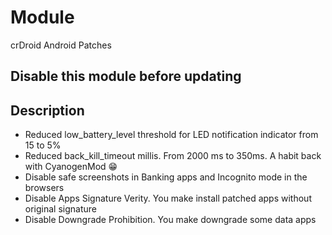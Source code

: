 # Module
crDroid Android Patches

## Disable this module before updating

## Description
- Reduced low_battery_level threshold for LED notification indicator from 15 to 5%
- Reduced back_kill_timeout millis. From 2000 ms to 350ms. A habit back with CyanogenMod 😁
- Disable safe screenshots in Banking apps and Incognito mode in the browsers
- Disable Apps Signature Verity. You make install patched apps without original signature
- Disable Downgrade Prohibition. You make downgrade some data apps
